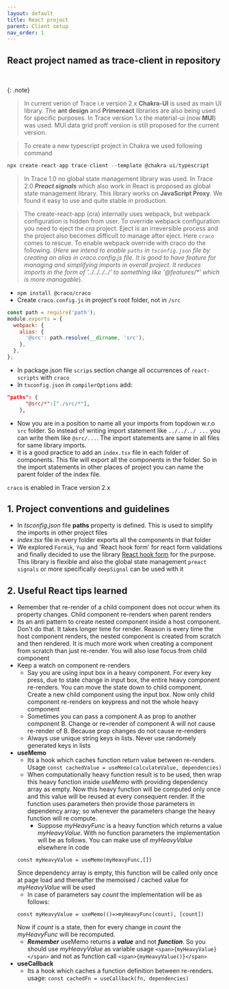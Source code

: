 ```yaml
---
layout: default
title: React project
parent: Client setup
nav_order: 1
---
```


## React project named as trace-client in repository
<br />

{: .note}
> In current verion of Trace i.e version 2.x **Chakra-UI** is used as main UI library. The **ant design** and **Primereact** libraries are also being used for specific purposes. In Trace version 1.x the material-ui (now **MUI**) was used. MUI data grid proff version is still proposed for the current version.

> To create a new typescript project in Chakra we used following command
```javascript
npx create-react-app trace-client --template @chakra-ui/typescript
```

> In Trace 1.0 no global state management library was used. In Trace 2.0 **_Preact signals_** which also work in React is proposed as global state management library. This library works on **JavaScript Proxy**. We found it easy to use and quite stable in production.

> The create-react-app (cra) internally uses webpack, but webpack configuration is hidden from user. To override webpack configuration you need to eject the *cra* project. Eject is an irreversible process and the project also becomes difficult to manage after eject. Here `craco` comes to rescue. To enable webpack override with craco do the following. (_Here we intend to enable `paths` in `tsconfig.json` file by creating an alias in craco.config.js file. It is good to have feature for managing and simplifying imports in overall project. It reduces imports in the form of '../../../../' to something like '@features/*' which is more managable_).
- `npm install @craco/craco`
- Create `craco.config.js` in project's root folder, not in `/src`
```javascript
const path = require('path');
module.exports = {
  webpack: {
    alias: {
      '@src': path.resolve(__dirname, 'src'),
    },
  },
};
```
- In package.json file `scrips` section change all occurrences of `react-scripts` with `craco`
- In `tsconfig.json` in `compilerOptions` add:
```json
"paths": {
      "@src/*":["./src/*"],
    },
```
- Now you are in a position to name all your imports from topdown w.r.o `src` folder. So instead of writing import statement like `../../../ ...` you can write them like `@src/...`. The import statements are same in all files for same library imports.
- It is a good practice to add an `index.tsx` file in each folder of components. This file will export all the components in the folder. So in the import statements in other places of project you can name the parent folder of the index file.

`craco` is enabled in Trace version 2.x

## 1. Project conventions and guidelines
- In _tsconfig.json_ file **paths** property is defined. This is used to simplify the imports in other project files
- _index.tsx_ file in every folder exports all the components in that folder
- We explored `Formik`, `Yup` and 'React hook form' for react form validations and finally decided to use the library [React hook form](https://react-hook-form.com/) for the purpose. This library is flexible and also the global state management `preact signals` or more specifically `deepSignal` can be used with it

## 2. Useful React tips learned
- Remember that re-render of a child component does not occur when its property changes. Child component re-renders when parent renders
- Its an anti pattern to create nested component inside a host component. Don't do that. It takes longer time for render. Reason is every time the host component renders, the nested component is created from scratch and then rendered. It is much more work when creating a component from scratch than just re-render. You will also lose focus from child component
- Keep a watch on component re-renders
  - Say you are using input box in a heavy component. For every key press, due to state change in input box, the entire heavy component re-renders. You can move the state down to child component. Create a new child component using the input box. Now only child component re-renders on keypress and not the whole heavy component
  - Sometimes you can pass a component A as prop to another component B. Change or re=render of component A will not cause re-render of B. Because prop changes do not cause re-renders
  - Always use unique string keys in lists. Never use randomely generated keys in lists
- **useMemo**
  - Its a hook which caches function return value between re-renders. Usage `const cachedValue = useMemo(calculateValue, dependencies)`
  - When computationally heavy function result is to be used, then wrap this heavy function inside _useMemo_ with providing dependency array as empty. Now this heavy function will be computed only once and this value will be reused at every consequent render. If the function uses parameters then provide those parameters in dependency array; so whenever the parameters change the heavy function will re compute.
    - Suppose _myHeavyFunc_ is a heavy function which returns a value _myHeavyValue_. With no function parameters the implementation will be as follows. You can make use of _myHeavyValue_ elsewhere in code
  ```react
  const myHeavyValue = useMemo(myHeavyFunc,[])
  ```
  Since dependency array is empty, this function will be called only once at page load and thereafter the memoised / cached value for _myHeavyValue_ will be used
    - In case of parameters say _count_ the implementation will be as follows:
    ```react
    const myHeavyValue = useMemo(()=>myHeavyFunc(count), [count])
    ```
    Now if _count_ is a state, then for every change in _count_ the _myHeavyFunc_ will be recomputed.
    - ***Remember*** useMemo returns a ***value*** and not ***function***. So you should use _myHeavyValue_ as variable usage `<span>{myHeavyValue}</span>` and not as function call `<span>{myHeavyValue()}</span>`
- **useCallback**
  - Its a hook which caches a function definition between re-renders. usage: `const cachedFn = useCallback(fn, dependencies)`

